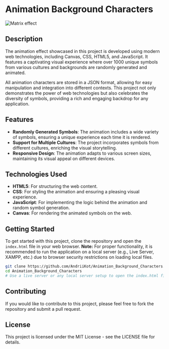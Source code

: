 # Animation Background Characters

<img src="https://github.com/AndriiKot/Animation_Background_Characters/previews/matrix-effect.png" alt="Matrix effect">

## Description

The animation effect showcased in this project is developed using modern web technologies, including Canvas, CSS, HTML5, and JavaScript. It features a captivating visual experience where over 1000 unique symbols from various cultures and backgrounds are randomly generated and animated.

All animation characters are stored in a JSON format, allowing for easy manipulation and integration into different contexts. This project not only demonstrates the power of web technologies but also celebrates the diversity of symbols, providing a rich and engaging backdrop for any application.

## Features

- **Randomly Generated Symbols**: The animation includes a wide variety of symbols, ensuring a unique experience each time it is rendered.
- **Support for Multiple Cultures**: The project incorporates symbols from different cultures, enriching the visual storytelling.
- **Responsive Design**: The animation adapts to various screen sizes, maintaining its visual appeal on different devices.

## Technologies Used

- **HTML5**: For structuring the web content.
- **CSS**: For styling the animation and ensuring a pleasing visual experience.
- **JavaScript**: For implementing the logic behind the animation and random symbol generation.
- **Canvas**: For rendering the animated symbols on the web.

## Getting Started

To get started with this project, clone the repository and open the `index.html` file in your web browser. **Note:** For proper functionality, it is recommended to run the application on a local server (e.g., Live Server, XAMPP, etc.) due to browser security restrictions on loading local files.

```bash
git clone https://github.com/AndriiKot/Animation_Background_Characters.git
cd Animation_Background_Characters
# Use a live server or any local server setup to open the index.html file
```

## Contributing

If you would like to contribute to this project, please feel free to fork the repository and submit a pull request.

## License

This project is licensed under the MIT License - see the LICENSE file for details.
